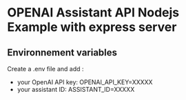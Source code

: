 # OPENAI Assistant API Nodejs Example with express server

## Environnement variables

Create a .env file and add :
- your OpenAI API key: OPENAI_API_KEY=XXXXX
- your assistant ID: ASSISTANT_ID=XXXXX
